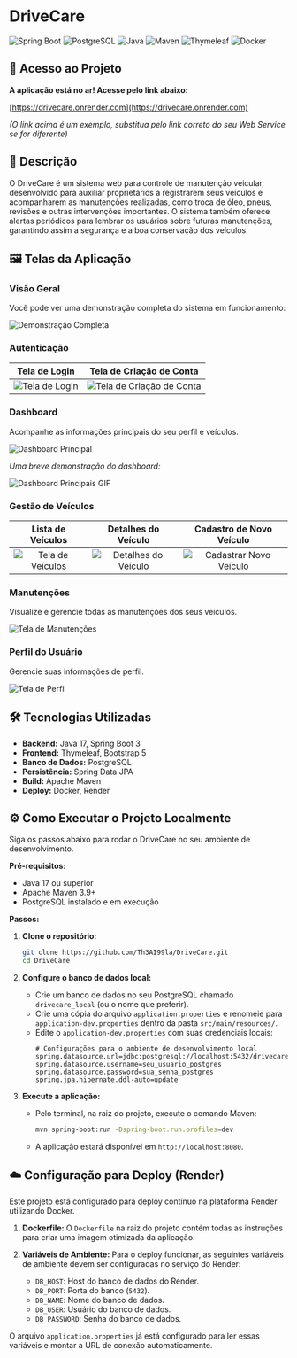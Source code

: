 # DriveCare

![Spring Boot](https://img.shields.io/badge/Spring_Boot-F2F4F9?style=for-the-badge&logo=spring-boot)
![PostgreSQL](https://img.shields.io/badge/PostgreSQL-316192?style=for-the-badge&logo=postgresql)
![Java](https://img.shields.io/badge/Java-ED8B00?style=for-the-badge&logo=openjdk&logoColor=white)
![Maven](https://img.shields.io/badge/Maven-C71A36?style=for-the-badge&logo=apache-maven)
![Thymeleaf](https://img.shields.io/badge/Thymeleaf-005F0F?style=for-the-badge&logo=thymeleaf)
![Docker](https://img.shields.io/badge/Docker-2496ED?style=for-the-badge&logo=docker&logoColor=white)


## 🚀 Acesso ao Projeto

**A aplicação está no ar! Acesse pelo link abaixo:**

[https://drivecare.onrender.com](https://drivecare.onrender.com)

*(O link acima é um exemplo, substitua pelo link correto do seu Web Service se for diferente)*

## 📝 Descrição

O DriveCare é um sistema web para controle de manutenção veicular, desenvolvido para auxiliar proprietários a registrarem seus veículos e acompanharem as manutenções realizadas, como troca de óleo, pneus, revisões e outras intervenções importantes. O sistema também oferece alertas periódicos para lembrar os usuários sobre futuras manutenções, garantindo assim a segurança e a boa conservação dos veículos.

## 🖼️ Telas da Aplicação

### Visão Geral

Você pode ver uma demonstração completa do sistema em funcionamento:

![Demonstração Completa](assets/6.gif)

### Autenticação

| Tela de Login | Tela de Criação de Conta |
| :---: | :---: |
| ![Tela de Login](assets/1.png) | ![Tela de Criação de Conta](assets/1.1.png) |

### Dashboard

Acompanhe as informações principais do seu perfil e veículos.

![Dashboard Principal](assets/2.png)

*Uma breve demonstração do dashboard:*

![Dashboard Principais GIF](assets/2.1.gif)

### Gestão de Veículos

| Lista de Veículos | Detalhes do Veículo | Cadastro de Novo Veículo |
| :---: | :---: | :---: |
| ![Tela de Veículos](assets/3.png) | ![Detalhes do Veículo](assets/3.1.png) | ![Cadastrar Novo Veículo](assets/3.2.png) |

### Manutenções

Visualize e gerencie todas as manutenções dos seus veículos.

![Tela de Manutenções](assets/4.png)

### Perfil do Usuário

Gerencie suas informações de perfil.

![Tela de Perfil](assets/5.png)

## 🛠️ Tecnologias Utilizadas

- **Backend:** Java 17, Spring Boot 3
- **Frontend:** Thymeleaf, Bootstrap 5
- **Banco de Dados:** PostgreSQL
- **Persistência:** Spring Data JPA
- **Build:** Apache Maven
- **Deploy:** Docker, Render

## ⚙️ Como Executar o Projeto Localmente

Siga os passos abaixo para rodar o DriveCare no seu ambiente de desenvolvimento.

**Pré-requisitos:**
- Java 17 ou superior
- Apache Maven 3.9+
- PostgreSQL instalado e em execução

**Passos:**
1.  **Clone o repositório:**
    ```bash
    git clone https://github.com/Th3AI99la/DriveCare.git
    cd DriveCare
    ```

2.  **Configure o banco de dados local:**
    - Crie um banco de dados no seu PostgreSQL chamado `drivecare_local` (ou o nome que preferir).
    - Crie uma cópia do arquivo `application.properties` e renomeie para `application-dev.properties` dentro da pasta `src/main/resources/`.
    - Edite o `application-dev.properties` com suas credenciais locais:
        ```properties
        # Configurações para o ambiente de desenvolvimento local
        spring.datasource.url=jdbc:postgresql://localhost:5432/drivecare_local
        spring.datasource.username=seu_usuario_postgres
        spring.datasource.password=sua_senha_postgres
        spring.jpa.hibernate.ddl-auto=update
        ```

3.  **Execute a aplicação:**
    - Pelo terminal, na raiz do projeto, execute o comando Maven:
        ```bash
        mvn spring-boot:run -Dspring-boot.run.profiles=dev
        ```
    - A aplicação estará disponível em `http://localhost:8080`.

## ☁️ Configuração para Deploy (Render)

Este projeto está configurado para deploy contínuo na plataforma Render utilizando Docker.

1.  **Dockerfile:** O `Dockerfile` na raiz do projeto contém todas as instruções para criar uma imagem otimizada da aplicação.

2.  **Variáveis de Ambiente:** Para o deploy funcionar, as seguintes variáveis de ambiente devem ser configuradas no serviço do Render:
    - `DB_HOST`: Host do banco de dados do Render.
    - `DB_PORT`: Porta do banco (`5432`).
    - `DB_NAME`: Nome do banco de dados.
    - `DB_USER`: Usuário do banco de dados.
    - `DB_PASSWORD`: Senha do banco de dados.

O arquivo `application.properties` já está configurado para ler essas variáveis e montar a URL de conexão automaticamente.
